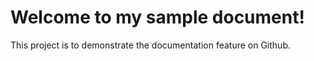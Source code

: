 # Welcome to my sample document!

This project is to demonstrate the documentation feature on Github. 



